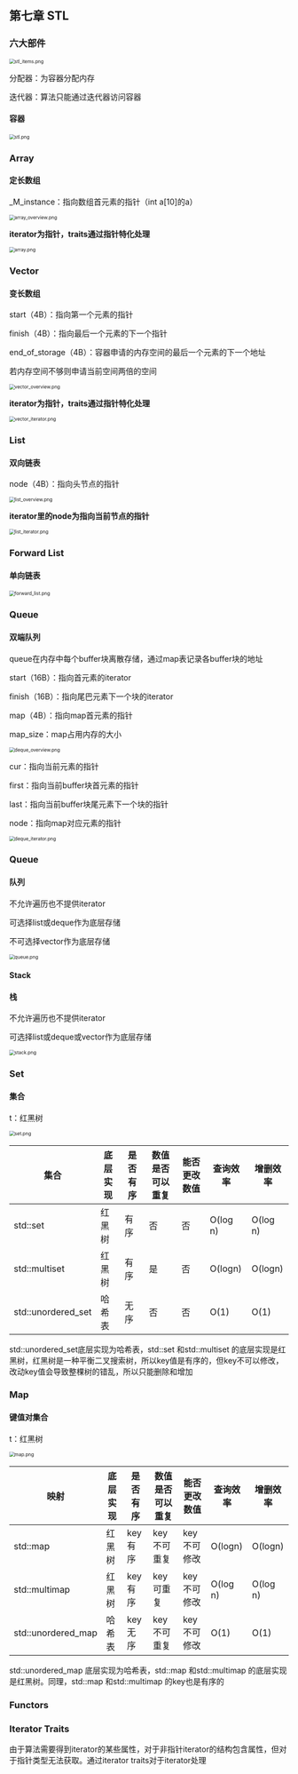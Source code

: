 ## 第七章 STL

### 六大部件

<img src="..\..\..\img\stl_items.PNG" alt="stl_items.png" style="zoom:60%;" />

分配器：为容器分配内存

迭代器：算法只能通过迭代器访问容器

#### 容器

<img src="..\..\..\img\stl.PNG" alt="stl.png" style="zoom:60%;" />

### Array

#### 定长数组

_M_instance：指向数组首元素的指针（int a[10]的a）

<img src="..\..\..\img\array_overview.png" alt="array_overview.png" style="zoom:60%;" />

**iterator为指针，traits通过指针特化处理**

<img src="..\..\..\img\array.png" alt="array.png" style="zoom:60%;" />

### Vector

#### 变长数组

start（4B）：指向第一个元素的指针

finish（4B）：指向最后一个元素的下一个指针

end_of_storage（4B）：容器申请的内存空间的最后一个元素的下一个地址

若内存空间不够则申请当前空间两倍的空间

<img src="..\..\..\img\vector_overview.png" alt="vector_overview.png" style="zoom:60%;" />

**iterator为指针，traits通过指针特化处理**

<img src="..\..\..\img\vector_iterator.png" alt="vector_iterator.png" style="zoom:60%;" />

### List

#### 双向链表

node（4B）：指向头节点的指针

<img src="..\..\..\img\list_overview.png" alt="list_overview.png" style="zoom:60%;" />

**iterator里的node为指向当前节点的指针**

<img src="..\..\..\img\list_iterator.png" alt="list_iterator.png" style="zoom:60%;" />

### Forward List

#### 单向链表

<img src="..\..\..\img\forward_list.png" alt="forward_list.png" style="zoom:60%;" />

### Queue

#### 双端队列

queue在内存中每个buffer块离散存储，通过map表记录各buffer块的地址

start（16B）：指向首元素的iterator

finish（16B）：指向尾巴元素下一个块的iterator

map（4B）：指向map首元素的指针

map_size：map占用内存的大小

<img src="..\..\..\img\deque_overview.png" alt="deque_overview.png" style="zoom:60%;" />

cur：指向当前元素的指针

first：指向当前buffer块首元素的指针

last：指向当前buffer块尾元素下一个块的指针

node：指向map对应元素的指针

<img src="..\..\..\img\deque_iterator.png" alt="deque_iterator.png" style="zoom:60%;" />

### Queue

#### 队列

不允许遍历也不提供iterator

可选择list或deque作为底层存储

不可选择vector作为底层存储

<img src="..\..\..\img\queue.png" alt="queue.png" style="zoom:60%;" />

#### Stack

#### 栈

不允许遍历也不提供iterator

可选择list或deque或vector作为底层存储

<img src="..\..\..\img\stack.png" alt="stack.png" style="zoom:60%;" />

### Set

#### 集合

t：红黑树

<img src="..\..\..\img\set.png" alt="set.png" style="zoom:60%;" />

| 集合               | 底层实现 | 是否有序 | 数值是否可以重复 | 能否更改数值 | 查询效率 | 增删效率 |
| ------------------ | -------- | -------- | ---------------- | ------------ | -------- | -------- |
| std::set           | 红黑树   | 有序     | 否               | 否           | O(log n) | O(log n) |
| std::multiset      | 红黑树   | 有序     | 是               | 否           | O(logn)  | O(logn)  |
| std::unordered_set | 哈希表   | 无序     | 否               | 否           | O(1)     | O(1)     |

std::unordered_set底层实现为哈希表，std::set 和std::multiset 的底层实现是红黑树，红黑树是一种平衡二叉搜索树，所以key值是有序的，但key不可以修改，改动key值会导致整棵树的错乱，所以只能删除和增加

### Map

#### 键值对集合

t：红黑树

<img src="..\..\..\img\map.png" alt="map.png" style="zoom:60%;" />

| 映射               | 底层实现 | 是否有序 | 数值是否可以重复 | 能否更改数值 | 查询效率 | 增删效率 |
| ------------------ | -------- | -------- | ---------------- | ------------ | -------- | -------- |
| std::map           | 红黑树   | key有序  | key不可重复      | key不可修改  | O(logn)  | O(logn)  |
| std::multimap      | 红黑树   | key有序  | key可重复        | key不可修改  | O(log n) | O(log n) |
| std::unordered_map | 哈希表   | key无序  | key不可重复      | key不可修改  | O(1)     | O(1)     |

std::unordered_map 底层实现为哈希表，std::map 和std::multimap 的底层实现是红黑树。同理，std::map 和std::multimap 的key也是有序的

### Functors



### Iterator Traits

由于算法需要得到iterator的某些属性，对于非指针iterator的结构包含属性，但对于指针类型无法获取。通过iterator traits对于iterator处理
